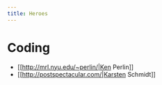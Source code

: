 ```yaml
---
title: Heroes
---
```


#  Coding 
* [[http://mrl.nyu.edu/~perlin/|Ken Perlin]]
* [[http://postspectacular.com/|Karsten Schmidt]]
